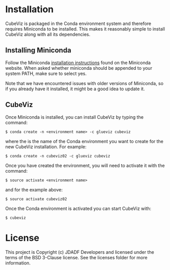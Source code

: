 # Installation

CubeViz is packaged in the Conda environment system and therefore requires Miniconda to be installed.  This makes it reasonably simple to install CubeViz along with all its dependencies. 

## Installing Miniconda 

Follow the Miniconda [installation instructions](https://conda.io/miniconda.html) found on the Miniconda website. When asked whether miniconda should be appended to your system PATH, make sure to select yes.

Note that we have encountered issues with older versions of Miniconda, so if you already have it installed, it might be a good idea to update it.

## CubeViz

Once Miniconda is installed, you can install CubeViz by typing the command:

    $ conda create -n <environment name> -c glueviz cubeviz

where the <environment name> is the name of the Conda environment you want to create for the new CubeViz installation.  For example:

    $ conda create -n cubeviz02 -c glueviz cubeviz

Once you have created the environment, you will need to activate it with the command:

    $ source activate <environment name>

and for the example above:

    $ source activate cubeviz02
  
Once the Conda environment is activated you can start CubeViz with:

    $ cubeviz
  

# License

This project is Copyright (c) JDADF Developers and licensed under the terms of the BSD 3-Clause license. See the licenses folder for more information.
